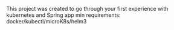 This project was created to go through your first experience with 
kubernetes and Spring app 
min requirements: docker/kubectl/microK8s/helm3